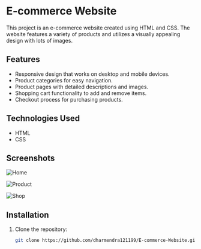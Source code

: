# E-commerce Website

This project is an e-commerce website created using HTML and CSS. The website features a variety of products and utilizes a visually appealing design with lots of images.

## Features

- Responsive design that works on desktop and mobile devices.
- Product categories for easy navigation.
- Product pages with detailed descriptions and images.
- Shopping cart functionality to add and remove items.
- Checkout process for purchasing products.

## Technologies Used

- HTML
- CSS

## Screenshots

![Home](Home.jpg)

![Product ](E-commerce-Website\Product.jpg)

![Shop](C:/Users/hp/Documents/GitHub/E-commerce-Website/Shop.jpg)


## Installation

1. Clone the repository:

   ```bash
   git clone https://github.com/dharmendra121199/E-commerce-Website.git
